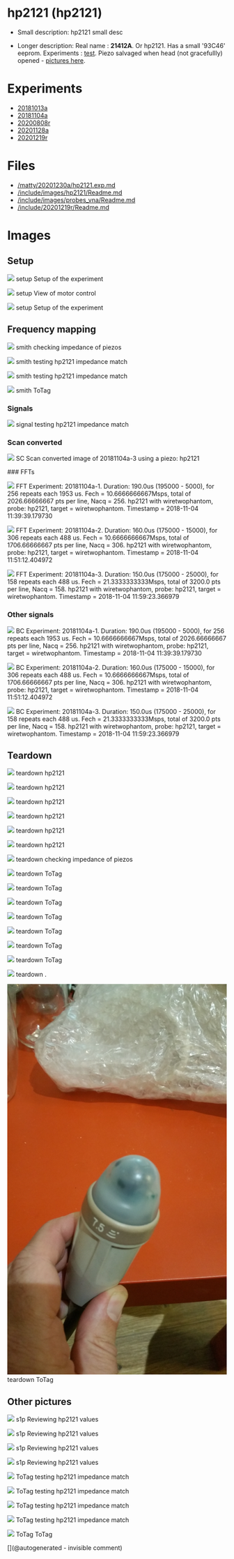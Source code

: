 # hp2121 (hp2121)

* Small description: hp2121 small desc

* Longer description: Real name : __21412A__. Or hp2121. Has a small '93C46' eeprom. Experiments : [test](/include/experiments/auto/20181013a.md). Piezo salvaged when head (not gracefullly) opened - [pictures here](/include/20200809r/images/hp2121/).

# Experiments

* [20181013a](/include/experiments/auto/20181013a.md)
* [20181104a](/include/experiments/auto/20181104a.md)
* [20200808r](/include/experiments/auto/20200808r.md)
* [20201128a](/include/experiments/auto/20201128a.md)
* [20201219r](/include/experiments/auto/20201219r.md)


# Files

* [/matty/20201230a/hp2121.exp.md](/matty/20201230a/hp2121.exp.md)
* [/include/images/hp2121/Readme.md](/include/images/hp2121/Readme.md)
* [/include/images/probes_vna/Readme.md](/include/images/probes_vna/Readme.md)
* [/include/20201219r/Readme.md](/include/20201219r/Readme.md)


# Images

## Setup 

![](/matty/20181104a/photos/P_20181104_130033.jpg)
setup
Setup of the experiment

![](/matty/20181104a/photos/P_20181104_130044.jpg)
setup
View of motor control

![](/matty/20181104a/photos/P_20181104_130051.jpg)
setup
Setup of the experiment

## Frequency mapping 

![](/include/20201219r/impedances/hp2121.png)
smith
checking impedance of piezos

![](/include/hp/20201128a/impedance/HP_264pFcapatoGND.png)
smith
testing hp2121 impedance match

![](/include/hp/20201128a/impedance/HP_direct.png)
smith
testing hp2121 impedance match

![](/include/images/probes_vna/hp2121.png)
smith
ToTag

### Signals 

![](/include/hp/20201128a/firstEcho.png)
signal
testing hp2121 impedance match

### Scan converted 

![](/matty/20181104a/images/SC_20181104a-3-fft.jpg)
SC
Scan converted image of 20181104a-3 using a piezo: hp2121

### FFTs 

![](/matty/20181104a/images/Spectrum_20181104a-1.jpg)
FFT
Experiment: 20181104a-1. Duration: 190.0us (195000 - 5000), for 256 repeats each 1953 us. Fech = 10.6666666667Msps, total of 2026.66666667 pts per line, Nacq = 256. hp2121 with wiretwophantom, probe: hp2121, target = wiretwophantom. Timestamp = 2018-11-04 11:39:39.179730

![](/matty/20181104a/images/Spectrum_20181104a-2.jpg)
FFT
Experiment: 20181104a-2. Duration: 160.0us (175000 - 15000), for 306 repeats each 488 us. Fech = 10.6666666667Msps, total of 1706.66666667 pts per line, Nacq = 306. hp2121 with wiretwophantom, probe: hp2121, target = wiretwophantom. Timestamp = 2018-11-04 11:51:12.404972

![](/matty/20181104a/images/Spectrum_20181104a-3.jpg)
FFT
Experiment: 20181104a-3. Duration: 150.0us (175000 - 25000), for 158 repeats each 488 us. Fech = 21.3333333333Msps, total of 3200.0 pts per line, Nacq = 158. hp2121 with wiretwophantom, probe: hp2121, target = wiretwophantom. Timestamp = 2018-11-04 11:59:23.366979

### Other signals 

![](/matty/20181104a/images/2DArray_20181104a-1.jpg)
BC
Experiment: 20181104a-1. Duration: 190.0us (195000 - 5000), for 256 repeats each 1953 us. Fech = 10.6666666667Msps, total of 2026.66666667 pts per line, Nacq = 256. hp2121 with wiretwophantom, probe: hp2121, target = wiretwophantom. Timestamp = 2018-11-04 11:39:39.179730

![](/matty/20181104a/images/2DArray_20181104a-2.jpg)
BC
Experiment: 20181104a-2. Duration: 160.0us (175000 - 15000), for 306 repeats each 488 us. Fech = 10.6666666667Msps, total of 1706.66666667 pts per line, Nacq = 306. hp2121 with wiretwophantom, probe: hp2121, target = wiretwophantom. Timestamp = 2018-11-04 11:51:12.404972

![](/matty/20181104a/images/2DArray_20181104a-3.jpg)
BC
Experiment: 20181104a-3. Duration: 150.0us (175000 - 25000), for 158 repeats each 488 us. Fech = 21.3333333333Msps, total of 3200.0 pts per line, Nacq = 158. hp2121 with wiretwophantom, probe: hp2121, target = wiretwophantom. Timestamp = 2018-11-04 11:59:23.366979

## Teardown 

![](/include/20200809r/images/hp2121/P_20200508_154554.jpg)
teardown
hp2121

![](/include/20200809r/images/hp2121/P_20200508_154556.jpg)
teardown
hp2121

![](/include/20200809r/images/hp2121/P_20200508_154604.jpg)
teardown
hp2121

![](/include/20200809r/images/hp2121/P_20200508_154610.jpg)
teardown
hp2121

![](/include/20200809r/images/hp2121/P_20200508_154630.jpg)
teardown
hp2121

![](/include/20200809r/images/hp2121/P_20200508_154632.jpg)
teardown
hp2121

![](/include/20201219r/images/20201219_205237.jpg)
teardown
checking impedance of piezos

![](/include/images/hp2121/20181011a/20191207_182804.jpg)
teardown
ToTag

![](/include/images/hp2121/20181011a/20191207_182813.jpg)
teardown
ToTag

![](/include/images/hp2121/20181011a/P_20181011_210736.jpg)
teardown
ToTag

![](/include/images/hp2121/20181011a/P_20181011_210744.jpg)
teardown
ToTag

![](/include/images/hp2121/20181011a/P_20181011_210750.jpg)
teardown
ToTag

![](/include/images/hp2121/20181011a/P_20181011_211030.jpg)
teardown
ToTag

![](/include/images/hp2121/20181011a/P_20181011_212208.jpg)
teardown
ToTag

![](/include/images/hp2121/20191230/P_20191230_210435.jpg)
teardown
.

![](/include/probes/viewmes/hp2121.jpg)
teardown
ToTag

## Other pictures 

![](/include/20200809r/hp2121/hp2121_blue.png)
s1p
Reviewing hp2121 values

![](/include/20200809r/hp2121/hp2121_green.png)
s1p
Reviewing hp2121 values

![](/include/20200809r/hp2121/hp2121_yelgreen.png)
s1p
Reviewing hp2121 values

![](/include/20200809r/hp2121/hp2121_yellow.png)
s1p
Reviewing hp2121 values

![](/include/hp/20201128a/20201128175100_ndt.jpg)
ToTag
testing hp2121 impedance match

![](/include/hp/20201128a/20201128175146_ndt.jpg)
ToTag
testing hp2121 impedance match

![](/include/hp/20201128a/20201128175222_ndt.jpg)
ToTag
testing hp2121 impedance match

![](/include/hp/20201128a/secondEcho.png)
ToTag
testing hp2121 impedance match

![](/include/images/hp2121/20181013a/IMAG001.png)
ToTag
ToTag





[](@autogenerated - invisible comment)